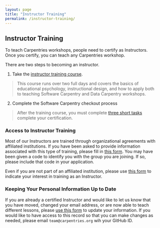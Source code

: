 ```yaml
---
layout: page
title: "Instructor Training"
permalink: /instructor-training/
---
```


## Instructor Training


To teach Carpentries workshops, people need to certify as Instructors. Once you certify, you can 
  teach any Carpentries workshop.
  
 There are two steps to becoming an instructor.

1. Take the [instructor training course](http://carpentries.github.io/instructor-training/).

> This course runs over two full days and covers the basics of
      educational psychology, instructional design, and how to apply both
      to teaching Software Carpentry and Data Carpentry workshops.

2.  Complete the Software Carpentry checkout process

> After the training course, you must complete [three short tasks](http://carpentries.github.io/instructor-training/checkout/)
        complete your certification.

### Access to Instructor Training

Most of our Instructors are trained through organizational agreements
    with affiliated institutions. If you have been asked to provide
    information associated with this type of training,
    please fill in [this form](https://amy.software-carpentry.org/workshops/request_training/). You may have been given a code
    to identify you with the group you are joining. If so, please include that code in your application.

Even if you are not part of an affiliated institution, please use [this form](https://amy.software-carpentry.org/workshops/request_training/) to
    indicate your interest in training as an Instructor.

### Keeping Your Personal Information Up to Date

  If you are already a certified Instructor and would like to let us know that you have moved,
  changed your email address, or are now able to teach different lessons,
  please <a href="https://amy.software-carpentry.org/workshops/update_profile/">use this form</a>
  to update your information. If you would like to have access to this record so that you can make changes as needed, please email `team@carpentries.org` wih your GitHub ID. 

